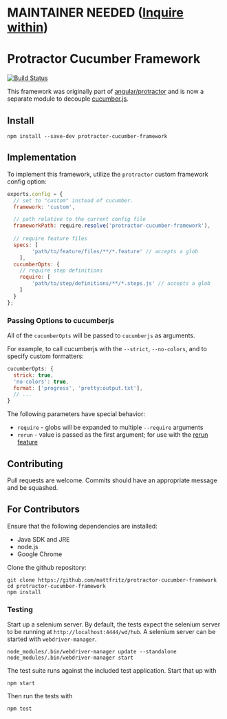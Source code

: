 # MAINTAINER NEEDED ([Inquire within](https://github.com/mattfritz/protractor-cucumber-framework/issues/73))

Protractor Cucumber Framework
=============================

[![Build Status](https://travis-ci.org/mattfritz/protractor-cucumber-framework.svg?branch=master)](https://travis-ci.org/mattfritz/protractor-cucumber-framework)

This framework was originally part of [angular/protractor](https://github.com/angular/protractor) and
is now a separate module to decouple [cucumber.js](https://github.com/cucumber/cucumber-js).

Install
-------

`npm install --save-dev protractor-cucumber-framework`

Implementation
--------------

To implement this framework, utilize the `protractor` custom framework config option:

```js
exports.config = {
  // set to "custom" instead of cucumber.
  framework: 'custom',

  // path relative to the current config file
  frameworkPath: require.resolve('protractor-cucumber-framework'),
  
  // require feature files
  specs: [
		'path/to/feature/files/**/*.feature' // accepts a glob
	],
  cucumberOpts: {
    // require step definitions
    require: [
    	'path/to/step/definitions/**/*.steps.js' // accepts a glob
    ]
  }
};
```

### Passing Options to cucumberjs

All of the `cucumberOpts` will be passed to `cucumberjs` as arguments.

For example, to call cucumberjs with the `--strict`, `--no-colors`, and to specify custom formatters:

```js
cucumberOpts: {
  strick: true,
  'no-colors': true,
  format: ['progress', 'pretty:output.txt'],
  // ...
}
```

The following parameters have special behavior:

 * `require` - globs will be expanded to multiple `--require` arguments
 * `rerun` - value is passed as the first argument; for use with the [rerun feature](https://github.com/cucumber/cucumber-js/blob/master/features/rerun_formatter.feature)

Contributing
------------

Pull requests are welcome. Commits should have an appropriate message and be squashed.

For Contributors
----------------

Ensure that the following dependencies are installed:

 * Java SDK and JRE
 * node.js
 * Google Chrome

Clone the github repository:

    git clone https://github.com/mattfritz/protractor-cucumber-framework
    cd protractor-cucumber-framework
    npm install

### Testing

Start up a selenium server. By default, the tests expect the selenium server to be running at `http://localhost:4444/wd/hub`. A selenium server can be started with `webdriver-manager`.

    node_modules/.bin/webdriver-manager update --standalone
    node_modules/.bin/webdriver-manager start

The test suite runs against the included test application. Start that up with

    npm start

Then run the tests with

    npm test
